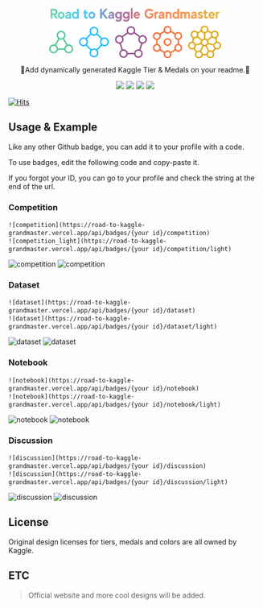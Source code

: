 <p align="center">
  <img height="100px" src="./assets/logo.png" align="center" alt="GitHub Readme Stats" />
  <br/>
  
  <p align="center">🥇Add dynamically generated Kaggle Tier & Medals on your readme.🥇</p>
  
</p>

<p align="center">
  <img src="https://road-to-kaggle-grandmaster.vercel.app/api/badges/subinium/competition/light" />
  <img src="https://road-to-kaggle-grandmaster.vercel.app/api/badges/subinium/dataset/light" />
  <img src="https://road-to-kaggle-grandmaster.vercel.app/api/badges/subinium/notebook/light" />
  <img src="https://road-to-kaggle-grandmaster.vercel.app/api/badges/subinium/discussion/light" />
</p>

[![Hits](https://hits.seeyoufarm.com/api/count/incr/badge.svg?url=https%3A%2F%2Fgithub.com%2Fsubinium%2Fkaggle-badge&count_bg=%23DDAA17&title_bg=%23555555&icon=&icon_color=%23E7E7E7&title=hits&edge_flat=false)](https://hits.seeyoufarm.com)

## Usage & Example

Like any other Github badge, you can add it to your profile with a code.

To use badges, edit the following code and copy-paste it. 

If you forgot your ID, you can go to your profile and check the string at the end of the url.

### Competition

```
![competition](https://road-to-kaggle-grandmaster.vercel.app/api/badges/{your id}/competition)
![competition_light](https://road-to-kaggle-grandmaster.vercel.app/api/badges/{your id}/competition/light)
```

![competition](https://road-to-kaggle-grandmaster.vercel.app/api/badges/subinium/competition)
![competition](https://road-to-kaggle-grandmaster.vercel.app/api/badges/subinium/competition/light)

### Dataset

```
![dataset](https://road-to-kaggle-grandmaster.vercel.app/api/badges/{your id}/dataset)
![dataset](https://road-to-kaggle-grandmaster.vercel.app/api/badges/{your id}/dataset/light)
```

![dataset](https://road-to-kaggle-grandmaster.vercel.app/api/badges/subinium/dataset)
![dataset](https://road-to-kaggle-grandmaster.vercel.app/api/badges/subinium/dataset/light)

### Notebook

```
![notebook](https://road-to-kaggle-grandmaster.vercel.app/api/badges/{your id}/notebook)
![notebook](https://road-to-kaggle-grandmaster.vercel.app/api/badges/{your id}/notebook/light)
```

![notebook](https://road-to-kaggle-grandmaster.vercel.app/api/badges/subinium/notebook)
![notebook](https://road-to-kaggle-grandmaster.vercel.app/api/badges/subinium/notebook/light)

### Discussion

```
![discussion](https://road-to-kaggle-grandmaster.vercel.app/api/badges/{your id}/discussion)
![discussion](https://road-to-kaggle-grandmaster.vercel.app/api/badges/{your id}/discussion/light)
```

![discussion](https://road-to-kaggle-grandmaster.vercel.app/api/badges/subinium/discussion)
![discussion](https://road-to-kaggle-grandmaster.vercel.app/api/badges/subinium/discussion/light)

## License

Original design licenses for tiers, medals and colors are all owned by Kaggle.

## ETC

> Official website and more cool designs will be added.